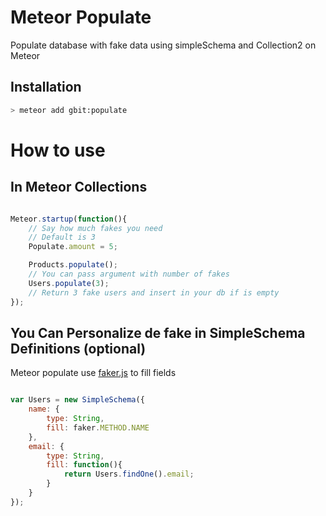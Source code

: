 Meteor Populate
===============
Populate database with fake data using simpleSchema and Collection2 on Meteor


## Installation

```bash
> meteor add gbit:populate
```

# How to use

## In Meteor Collections

```js

Meteor.startup(function(){
	// Say how much fakes you need
	// Default is 3
	Populate.amount = 5;

	Products.populate();
	// You can pass argument with number of fakes
	Users.populate(3);
	// Return 3 fake users and insert in your db if is empty
});

```

## You Can Personalize de fake in SimpleSchema Definitions (optional)

Meteor populate use [faker.js](https://github.com/marak/Faker.js/) to fill fields

```js

var Users =	new SimpleSchema({
	name: {
		type: String,
		fill: faker.METHOD.NAME
	},
	email: {
		type: String,
		fill: function(){
			return Users.findOne().email; 
		}
	}
});

```